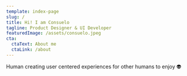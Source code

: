 ```yaml
---
template: index-page
slug: /
title: Hi! I am Consuelo
tagline: Product Designer & UI Developer
featuredImage: /assets/consuelo.jpeg
cta:
  ctaText: About me
  ctaLink: /about
---
```

Human creating user centered experiences for other humans to enjoy 👽
